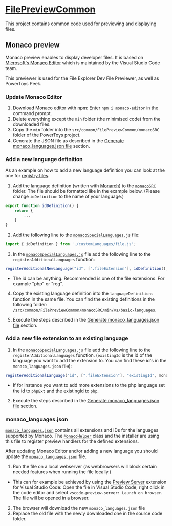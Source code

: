 # [FilePreviewCommon](/src/common/FilePreviewCommon)

This project contains common code used for previewing and displaying files.

## Monaco preview

Monaco preview enables to display developer files. It is based on [Microsoft's Monaco Editor](https://microsoft.github.io/monaco-editor/) which is maintained by the Visual Studio Code team.

This previewer is used for the File Explorer Dev File Previewer, as well as PowerToys Peek.

### Update Monaco Editor

1. Download Monaco editor with [npm](https://www.npmjs.com/): Enter `npm i monaco-editor` in the command prompt.
2. Delete everything except the `min` folder (the minimised code) from the downloaded files.
3. Copy the `min` folder into the `src/common/FilePreviewCommon/monacoSRC` folder of the PowerToys project.
4. Generate the JSON file as described in the [Generate monaco_languages.json file](#monaco_languagesjson) section.

### Add a new language definition

As an example on how to add a new language definition you can look at the one for [registry files](/src/common/FilePreviewCommon/customLanguages/reg.js).

1. Add the language definition (written with [Monarch](https://microsoft.github.io/monaco-editor/monarch.html)) to the [`monacoSRC`](/src/common/FilePreviewCommon/customLanguages/) folder. The file should be formatted like in the example below. (Please change `idDefinition` to the name of your language.)

```javascript
export function idDefinition() {
    return {
        ...
    }
}
```

2. Add the following line to the [`monacoSpecialLanguages.js`](/src/common/FilePreviewCommon/monacoSpecialLanguages.js) file:

```javascript
import { idDefinition } from './customLanguages/file.js';
```

3. In the [`monacoSpecialLanguages.js`](/src/modules/previewpane/MonacoPreviewHandler/monacoSpecialLanguages.js) file add the following line to the `registerAdditionalLanguages` function:

```javascript
registerAdditionalNewLanguage("id", [".fileExtension"], idDefinition(), monaco)
```

  * The id can be anything. Recommended is one of the file extensions. For example "php" or "reg".
4. Copy the existing language definition into the `languageDefinitions` function in the same file. You can find the existing definitions in the following folder: [`/src/common/FilePreviewCommon/monacoSRC/min/vs/basic-languages`](/src/common/FilePreviewCommon/monacoSRC/min/vs/basic-languages).

5. Execute the steps described in the [Generate monaco_languages.json file](#monaco_languagesjson) section.

### Add a new file extension to an existing language

1. In the [`monacoSpecialLanguages.js`](/src/common/FilePreviewCommon/monacoSpecialLanguages.js) file add the following line to the `registerAdditionalLanguages` function. (`existingId` is the id of the language you want to add the extension to. You can find these id's in the `monaco_languages.json` file):

```javascript
registerAdditionalLanguage("id", [".fileExtension"], "existingId", monaco)
```

  * If for instance you want to add more extensions to the php language set the id to `phpExt` and the existingId to `php`.

2. Execute the steps described in the [Generate monaco_languages.json file](#monaco_languagesjson) section.

### monaco_languages.json

[`monaco_languages.json`](/src/common/FilePreviewCommon/monaco_languages.json) contains all extensions and IDs for the languages supported by Monaco. The [`MonacoHelper`](/src/common/FilePreviewCommon/MonacoHelper.cs) class and the installer are using this file to register preview handlers for the defined extensions.

After updating Monaco Editor and/or adding a new language you should update the [`monaco_languages.json`](/src/common/FilePreviewCommon/monaco_languages.json) file.

1. Run the file on a local webserver (as webbrowsers will block certain needed features when running the file locally.)
  *  This can for example be achieved by using the [Preview Server](https://marketplace.visualstudio.com/items?itemName=yuichinukiyama.vscode-preview-server) extension for Visual Studio Code: Open the file in Visual Studio Code, right click in the code editor and select `vscode-preview-server: Launch on browser`. The file will be opened in a browser.
2. The browser will download the new `monaco_languages.json` file
3. Replace the old file with the newly downloaded one in the source code folder.
